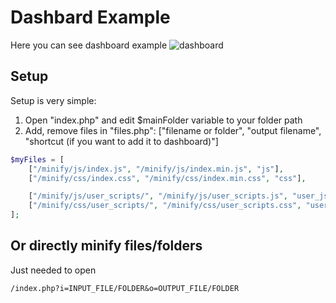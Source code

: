 # Dashbard Example

Here you can see dashboard example
![dashboard](https://i.ibb.co/NZq0cWP/image.png)

## Setup
Setup is very simple:
1) Open "index.php" and edit $mainFolder variable to your folder path
2) Add, remove files in "files.php": 
["filename or folder", "output filename", "shortcut (if you want to add it to dashboard)"]

```php
$myFiles = [
    ["/minify/js/index.js", "/minify/js/index.min.js", "js"],
    ["/minify/css/index.css", "/minify/css/index.min.css", "css"],

    ["/minify/js/user_scripts/", "/minify/js/user_scripts.js", "user_js_scripts"],
    ["/minify/css/user_scripts/", "/minify/css/user_scripts.css", "user_css_scripts"]
];

```

## Or directly minify files/folders
Just needed to open
```
/index.php?i=INPUT_FILE/FOLDER&o=OUTPUT_FILE/FOLDER

```
